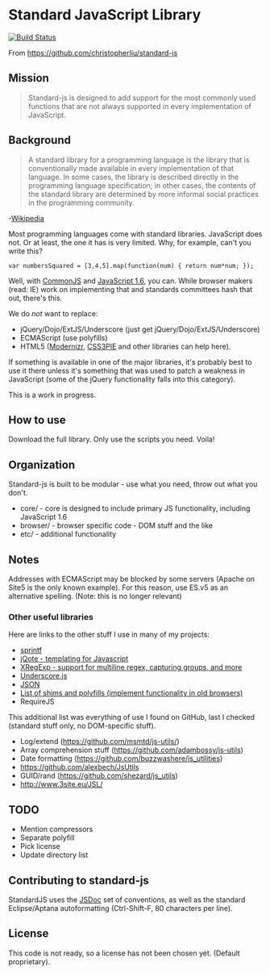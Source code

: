 # Standard JavaScript Library
[![Build Status](https://api.travis-ci.org/christopherliu/standard-js.png?branch=master)](https://travis-ci.org/christopherliu/standard-js)

From https://github.com/christopherliu/standard-js

## Mission

> Standard-js is designed to add support for the most commonly used functions that are not always supported in every implementation of JavaScript.

## Background

> A standard library for a programming language is the library that is conventionally made available in every implementation of that language. In some cases, the library is described directly in the programming language specification; in other cases, the contents of the standard library are determined by more informal social practices in the programming community.

-[Wikipedia](http://en.wikipedia.org/wiki/Standard_library)

Most programming languages come with standard libraries. JavaScript does not. Or at least, the one it has is very limited. Why, for example, can't you write this?

    var numbersSquared = [3,4,5].map(function(num) { return num*num; });

Well, with [CommonJS](http://www.commonjs.org/) and [JavaScript 1.6](http://en.wikipedia.org/wiki/JavaScript#Versions), you can. While browser makers (read: IE) work on implementing that and standards committees hash that out, there's this.

We do *not* want to replace:

 * jQuery/Dojo/ExtJS/Underscore (just get jQuery/Dojo/ExtJS/Underscore)
 * ECMAScript (use polyfills)
 * HTML5 ([Modernizr](http://modernizr.com/), [CSS3PIE](http://css3pie.com) and other libraries can help here).
 
If something is available in one of the major libraries, it's probably best to use it there unless it's something that was used to patch a weakness in JavaScript (some of the jQuery functionality falls into this category).

This is a work in progress.

## How to use

Download the full library. Only use the scripts you need. Voila!

## Organization

Standard-js is built to be modular - use what you need, throw out what you don't.

 * core/ - core is designed to include primary JS functionality, including JavaScript 1.6
 * browser/ - browser specific code - DOM stuff and the like
 * etc/ - additional functionality
 
## Notes
Addresses with ECMAScript may be blocked by some servers (Apache on Site5 is the only known example). For this reason, use ES.v5 as an alternative spelling. (Note: this is no longer relevant)

### Other useful libraries

Here are links to the other stuff I use in many of my projects:

 * [sprintf](http://www.diveintojavascript.com/projects/javascript-sprintf)
 * [jQote - templating for Javascript](https://github.com/aefxx/jQote2)
 * [XRegExp - support for multiline regex, capturing groups, and more](http://xregexp.com/)
 * [Underscore.js](http://documentcloud.github.com/underscore/#isEqual)
 * [JSON](https://github.com/douglascrockford/JSON-js)
 * [List of shims and polyfills (implement functionality in old browsers)](https://github.com/Modernizr/Modernizr/wiki/HTML5-Cross-browser-Polyfills)
 * RequireJS

This additional list was everything of use I found on GitHub, last I checked (standard stuff only, no DOM-specific stuff).

 * Log/extend (https://github.com/msmtd/js-utils/)
 * Array comprehension stuff (https://github.com/adambossy/js-utils)
 * Date formatting (https://github.com/buzzwashere/js_utilities)
 * https://github.com/alexbech/JsUtils
 * GUID/rand (https://github.com/shezard/js_utils)
 * http://www.3site.eu/JSL/
 
## TODO
 * Mention compressors
 * Separate polyfill
 * Pick license
 * Update directory list
 
## Contributing to standard-js
StandardJS uses the [JSDoc](http://usejsdoc.org/) set of conventions, as well as the standard Eclipse/Aptana autoformatting (Ctrl-Shift-F, 80 characters per line).

## License
This code is not ready, so a license has not been chosen yet. (Default proprietary).
